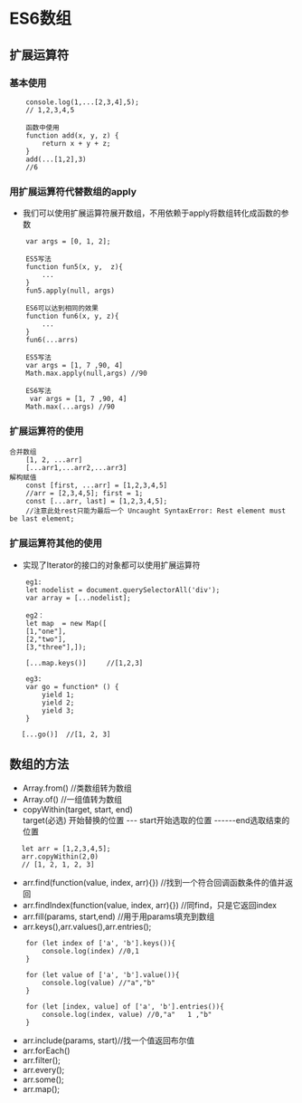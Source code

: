 #  ES6数组
## 扩展运算符
### 基本使用
```
    console.log(1,...[2,3,4],5);
    // 1,2,3,4,5

    函数中使用
    function add(x, y, z) {
        return x + y + z;
    }
    add(...[1,2],3)
    //6
```
### 用扩展运算符代替数组的apply
- 我们可以使用扩展运算符展开数组，不用依赖于apply将数组转化成函数的参数
```
    var args = [0, 1, 2];

    ES5写法
    function fun5(x, y,  z){
        ...
    }
    fun5.apply(null, args)
    
    ES6可以达到相同的效果
    function fun6(x, y, z){
        ...
    }
    fun6(...arrs)
```

```
    ES5写法
    var args = [1, 7 ,90, 4]
    Math.max.apply(null,args) //90

    ES6写法
     var args = [1, 7 ,90, 4]
    Math.max(...args) //90

```
### 扩展运算符的使用
```
合并数组
    [1, 2, ...arr]
    [...arr1,...arr2,...arr3]
解构赋值
    const [first, ...arr] = [1,2,3,4,5]
    //arr = [2,3,4,5]; first = 1;
    const [...arr, last] = [1,2,3,4,5];   
    //注意此处rest只能为最后一个 Uncaught SyntaxError: Rest element must be last element;
```
### 扩展运算符其他的使用
- 实现了Iterator的接口的对象都可以使用扩展运算符
```
    eg1:
    let nodelist = document.querySelectorAll('div');
    var array = [...nodelist];

    eg2：
    let map  = new Map([
	[1,"one"],
	[2,"two"],
	[3,"three"],]);

    [...map.keys()]     //[1,2,3]

    eg3:
    var go = function* () {
        yield 1;
        yield 2;
        yield 3;
    }
    
   [...go()]  //[1, 2, 3] 
```
## 数组的方法
- Array.from() //类数组转为数组    
- Array.of() //一组值转为数组 
- copyWithin(target, start, end)
 <br>target(必选) 开始替换的位置 --- start开始选取的位置 ------end选取结束的位置
 ```
    let arr = [1,2,3,4,5];
    arr.copyWithin(2,0) 
    // [1, 2, 1, 2, 3]
 ``` 
- arr.find(function(value, index, arr){})   //找到一个符合回调函数条件的值并返回
- arr.findIndex(function(value, index, arr){})   //同find，只是它返回index
- arr.fill(params, start,end) //用于用params填充到数组
- arr.keys(),arr.values(),arr.entries();

```
    for (let index of ['a', 'b'].keys()){
        console.log(index) //0,1
    }
```
```
    for (let value of ['a', 'b'].value()){
        console.log(value) //"a","b"
    }
```
```
    for (let [index, value] of ['a', 'b'].entries()){
        console.log(index, value) //0,"a"   1 ,"b"
    }
```
- arr.include(params, start)//找一个值返回布尔值
- arr.forEach() 
- arr.filter();
- arr.every();
- arr.some();
- arr.map();

